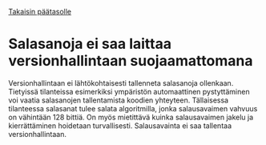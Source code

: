 [Takaisin päätasolle](./../README.md)

# Salasanoja ei saa laittaa versionhallintaan suojaamattomana

Versionhallintaan ei lähtökohtaisesti tallenneta salasanoja ollenkaan. Tietyissä
tilanteissa esimerkiksi ympäristön automaattinen pystyttäminen voi vaatia
salasanojen tallentamista koodien yhteyteen. Tällaisessa tilanteessa salasanat
tulee salata algoritmilla, jonka salausavaimen vahvuus on vähintään 128
bittiä. On myös mietittävä kuinka salausavaimen jakelu ja kierrättäminen
hoidetaan turvallisesti. Salausavainta ei saa tallentaa versionhallintaan.

